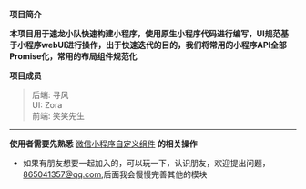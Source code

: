 **项目简介**

**本项目用于速龙小队快速构建小程序，使用原生小程序代码进行编写，UI规范基于小程序webUI进行操作，出于快速迭代的目的，我们将常用的小程序API全部Promise化，常用的布局组件规范化**

**项目成员**

> 后端:  寻风  
> UI: Zora  
> 前端: 笑笑先生   

***
 
**使用者需要先熟悉** [微信小程序自定义组件](https://developers.weixin.qq.com/miniprogram/dev/framework/custom-component/) **的相关操作**


<!-- ###  UI规范 -->


  
  <!-- # 目录
    ## 功能组件
    ### 图片上传
    1. 核心逻辑 小程序图片上传只能一张一张的上传，这是无法修改的，但是我们可以通过Promise，所有图片都上传完了之后统一再处理，此处利用了Promise.all
     ### 使用微信自带的地址
    2. 需要通过getSetting提前获取授权判断是否同意获取地址
    3. 不同意则用wx.openSetting,该接口需要用button触发,有两种方式,open-type,还有一种是点击后 就可以触发openSetting, -->



* 如果有朋友想要一起加入的，可以玩一下，认识朋友，欢迎提出问题，865041357@qq.com,后面我会慢慢完善其他的模块


